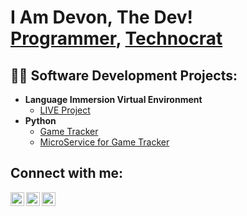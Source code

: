 <h1>I Am Devon, The Dev! <br/><a href="https://github.com/ThomaDevOSU">Programmer</a>, <a href="https://www.linkedin.com/in/devon-rea-thomas-1673bb208/">Technocrat</a>

<h2>👨‍💻 Software Development Projects:</h2>

- <b>Language Immersion Virtual Environment</b>
  - [LIVE Project](https://github.com/ThomaDevOSU/LIVE)
- <b>Python</b>
  - [Game Tracker](https://github.com/ThomaDevOSU/gameTracker)
  - [MicroService for Game Tracker](https://github.com/ThomaDevOSU/microService)

<h2> Connect with me:</h2>

[<img align="left" alt="JoshMadakor | YouTube" width="22px" src="https://cdn.jsdelivr.net/npm/simple-icons@v3/icons/youtube.svg" />][youtube]
[<img align="left" alt="JoshMadakor | LinkedIn" width="22px" src="https://cdn.jsdelivr.net/npm/simple-icons@v3/icons/linkedin.svg" />][linkedin]
[<img align="left" alt="JoshMadakor | Instagram" width="22px" src="https://cdn.jsdelivr.net/npm/simple-icons@v3/icons/instagram.svg" />][instagram]

[youtube]: https://www.youtube.com/@ISdarksly
[instagram]: https://www.instagram.com/is_darksly/?hl=en
[linkedin]: https://www.linkedin.com/in/devon-rea-thomas-1673bb208/

<!--
**joshmadakor1/joshmadakor1** is a ✨ _special_ ✨ repository because its `README.md` (this file) appears on your GitHub profile.

Here are some ideas to get you started:

- 🔭 I’m currently working on ...
- 🌱 I’m currently learning ...
- 👯 I’m looking to collaborate on ...
- 🤔 I’m looking for help with ...
- 💬 Ask me about ...
- 📫 How to reach me: ...
- 😄 Pronouns: ...
- ⚡ Fun fact: ...
-->
